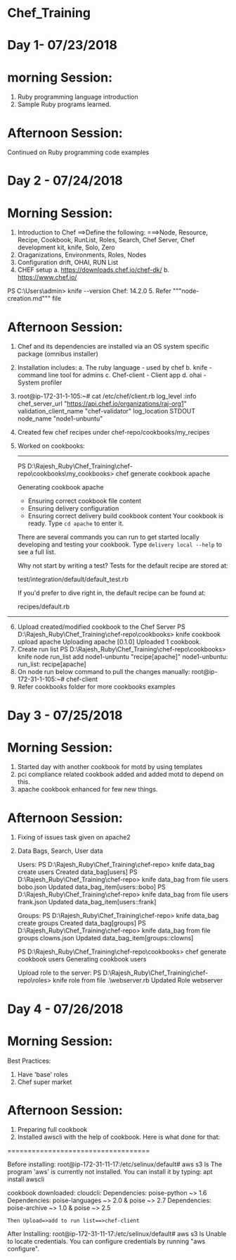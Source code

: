 # Chef_Training
Day 1- 07/23/2018
====================
morning Session:
====================
1. Ruby programming language introduction
2. Sample Ruby programs learned.

Afternoon Session:
====================
Continued on Ruby programming code examples

Day 2 - 07/24/2018
=======================
Morning Session:
====================
1. Introduction to Chef
    ==>Define the following:
        ===>Node, Resource, Recipe, Cookbook, RunList, Roles, Search, Chef Server, Chef development kit, knife, Solo, Zero
2. Oraganizations, Environments, Roles, Nodes
3. Configuration drift, OHAI, RUN List
4. CHEF setup 
    a. https://downloads.chef.io/chef-dk/
    b. https://www.chef.io/
    
 PS C:\Users\admin> knife --version
  Chef: 14.2.0
5. Refer """node-creation.md""" file

Afternoon Session:
====================
1. Chef and its dependencies are installed via an OS system specific package (omnibus installer)
2. Installation includes:
   a. The ruby language - used by chef
   b. knife - command line tool for admins
   c. Chef-client - Client app
   d. ohai - System profiler
3. root@ip-172-31-1-105:~# cat /etc/chef/client.rb
    log_level   :info
    chef_server_url  "https://api.chef.io/organizations/raj-org1"
    validation_client_name "chef-validator"
    log_location   STDOUT
    node_name "node1-unbuntu"
4. Created few chef recipes under chef-repo/cookbooks/my_recipes
5. Worked on cookbooks:
   
   -------------------------------------------
   PS D:\Rajesh_Ruby\Chef_Training\chef-repo\cookbooks\my_cookbooks> chef generate cookbook apache
    
    Generating cookbook apache
    - Ensuring correct cookbook file content
    - Ensuring delivery configuration
    - Ensuring correct delivery build cookbook content
    Your cookbook is ready. Type `cd apache` to enter it.

    There are several commands you can run to get started locally developing and testing your cookbook.
    Type `delivery local --help` to see a full list.

    Why not start by writing a test? Tests for the default recipe are stored at:

    test/integration/default/default_test.rb

    If you'd prefer to dive right in, the default recipe can be found at:

    recipes/default.rb
  -------------------------------------------
6. Upload created/modified cookbook to the Chef Server
    PS D:\Rajesh_Ruby\Chef_Training\chef-repo\cookbooks> knife cookbook upload apache
      Uploading apache       [0.1.0]
      Uploaded 1 cookbook.
7. Create run list
    PS D:\Rajesh_Ruby\Chef_Training\chef-repo\cookbooks> knife node run_list add node1-unbuntu "recipe[apache]"
    node1-unbuntu:
      run_list: recipe[apache]
8. On node run below command to pull the changes manually:
    root@ip-172-31-1-105:~# chef-client
9. Refer cookbooks folder for more cookbooks examples

Day 3 - 07/25/2018
=======================
Morning Session:
=======================
1. Started day with another cookbook for motd by using templates
2. pci compliance related cookbook added and added motd to depend on this.
3. apache cookbook enhanced for few new things.

Afternoon Session:
====================
1. Fixing of issues task given on apache2
2. Data Bags, Search, User data

    Users:
    PS D:\Rajesh_Ruby\Chef_Training\chef-repo> knife data_bag create users
    Created data_bag[users]
    PS D:\Rajesh_Ruby\Chef_Training\chef-repo> knife data_bag from file users bobo.json
        Updated data_bag_item[users::bobo]
    PS D:\Rajesh_Ruby\Chef_Training\chef-repo> knife data_bag from file users frank.json
        Updated data_bag_item[users::frank]
    
    Groups:
    PS D:\Rajesh_Ruby\Chef_Training\chef-repo> knife data_bag create groups
    Created data_bag[groups]
    PS D:\Rajesh_Ruby\Chef_Training\chef-repo> knife data_bag from file groups clowns.json
    Updated data_bag_item[groups::clowns]

    PS D:\Rajesh_Ruby\Chef_Training\chef-repo\cookbooks> chef generate cookbook users
    Generating cookbook users

    Upload role to the server:
    PS D:\Rajesh_Ruby\Chef_Training\chef-repo\roles> knife role from file .\webserver.rb
    Updated Role webserver


Day 4 - 07/26/2018
=======================
Morning Session:
====================
Best Practices:
1. Have 'base' roles
2. Chef super market

Afternoon Session:
====================
1. Preparing full cookbook
2. Installed awscli with the help of cookbook. Here is what done for that:


===================================

Before installing:
root@ip-172-31-11-17:/etc/selinux/default# aws s3 ls
The program 'aws' is currently not installed. You can install it by typing:
apt install awscli


cookbook downloaded:
cloudcli:
    Dependencies: poise-python ~> 1.6
        Dependencies: poise-languages ~> 2.0 & poise ~> 2.7
            Dependencies: poise-archive ~> 1.0 & poise ~> 2.5

    Then Upload=>add to run list==>chef-client

After Installing:
root@ip-172-31-11-17:/etc/selinux/default# aws s3 ls
Unable to locate credentials. You can configure credentials by running "aws configure".
